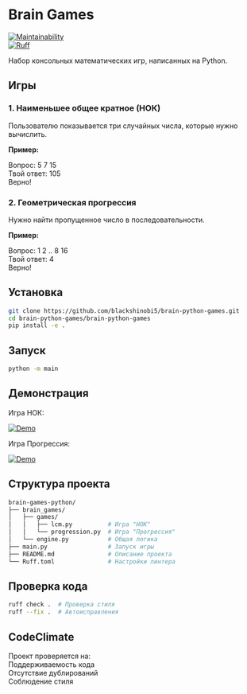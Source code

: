 # Brain Games

[![Maintainability](https://api.codeclimate.com/v1/badges/22dd2837ef0c911e6562/maintainability)](https://codeclimate.com/github/blackshinobi5/brain-python-games/maintainability)  
[![Ruff](https://img.shields.io/endpoint?url=https://raw.githubusercontent.com/astral-sh/ruff/main/assets/badge/v2.json)](https://github.com/astral-sh/ruff)

Набор консольных математических игр, написанных на Python.

## Игры

### 1. Наименьшее общее кратное (НОК)
Пользователю показывается три случайных числа, которые нужно вычислить.

**Пример:**

Вопрос: 5 7 15  
Твой ответ: 105  
Верно!  

### 2. Геометрическая прогрессия
Нужно найти пропущенное число в последовательности.

**Пример:**

Вопрос: 1 2 .. 8 16  
Твой ответ: 4  
Верно!  


## Установка
```bash
git clone https://github.com/blackshinobi5/brain-python-games.git
cd brain-python-games/brain-python-games
pip install -e .
```
## Запуск
```bash
python -m main
```
## Демонстрация 
Игра НОК:  
  
[![Demo](https://asciinema.org/a/E9A4BcxlgvmZnADiU8xZyaCGB.png)](https://asciinema.org/a/E9A4BcxlgvmZnADiU8xZyaCGB)

Игра Прогрессия:
  
[![Demo](https://asciinema.org/a/MgfrSBbw1X6QthlUIrK5zOsRL.png)](https://asciinema.org/a/MgfrSBbw1X6QthlUIrK5zOsRL) 

## Структура проекта
```bash
brain-games-python/
├── brain_games/
│   ├── games/
│   │   ├── lcm.py          # Игра "НОК"
│   │   └── progression.py  # Игра "Прогрессия"
│   └── engine.py           # Общая логика
├── main.py                 # Запуск игры
├── README.md               # Описание проекта
└── Ruff.toml               # Настройки линтера
```
## Проверка кода
```bash
ruff check .  # Проверка стиля
ruff --fix .  # Автоисправления
```
## CodeClimate
Проект проверяется на:  
Поддерживаемость кода  
Отсутствие дублирований  
Соблюдение стиля  
